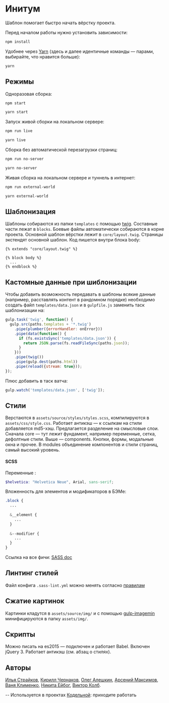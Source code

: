 # Инитум
Шаблон помогает быстро начать вёрстку проекта.

Перед началом работы нужно установить зависимости:
```bash
npm install
```

Удобнее через [Yarn](https://yarnpkg.com) (здесь и далее идентичные команды — парами, выбирайте, что нравится больше):
```bash
yarn
```

## Режимы
Одноразовая сборка:
```bash
npm start
```
```bash
yarn start
```

Запуск живой сборки на локальном сервере:
```bash
npm run live
```
```bash
yarn live
```

Сборка без автоматической перезагрузки страниц:
```bash
npm run no-server
```
```bash
yarn no-server
```

Живая сборка на локальном сервере и туннель в интернет:
```bash
npm run external-world
```
```bash
yarn external-world
```

## Шаблонизация
Шаблоны собираются из папки `templates` с помощью [twig](https://github.com/twigjs/twig.js/wiki). Составные части лежат в `blocks`. Боевые файлы автоматически собираются в корне проекта.
Основной шаблон вёрстки лежит в `core/layout.twig`. Страницы экстендят основной шаблон. Код пишется внутри блока body:
 ```twig
 {% extends "core/layout.twig" %}
 
 {% block body %}
   ...
 {% endblock %}
 ```

## Кастомные данные при шиблонизации
Чтобы добавить возможность передавать в шаблоны всякие данные (например, расставлять контент в рандомном порядке) необходимо создать файл `templates/data.json` и в `gulpfile.js` заменить таск шаблонизации на: 
```javascript
gulp.task('twig', function() {
  gulp.src(paths.templates + '*.twig')
    .pipe(plumber({errorHandler: onError}))
    .pipe(data(function() {
      if (fs.existsSync('templates/data.json')) {
        return JSON.parse(fs.readFileSync(paths.json));
      }
    }))
    .pipe(twig())
    .pipe(gulp.dest(paths.html))
    .pipe(reload({stream: true}));
});
```
Плюс добавить в таск ватча:
```javascript
gulp.watch('templates/data.json', ['twig']);
```

## Стили
Верстаются в `assets/source/styles/styles.scss`, компилируются в `assets/css/style.css`. Работает антикэш — к ссылкам на стили добавляется md5-хэш.
Предлагается разделение на смысловые слои. Сначала core — тут лежит фундамент, например переменные, сетка, дефолтные стили.
Выше — components. Кнопки, формы, модальные окна и прочее. В modules объединение компонентов и стили страниц, самый высокий уровень.

#### SCSS 
Переменные :
```scss
$helvetica: "Helvetica Neue", Arial, sans-serif;
```
Вложенность для элементов и модификаторов в БЭМе:
```scss
.block {
  ...
  
  &__element {
    ...
  }
  
  &--modifier {
    ...
  }
}
```
Ссылка на все фичи: [SASS doc](http://sass-lang.com/guide)

## Линтинг стилей
Файл конфига `.sass-lint.yml` можно менять согласно [правилам](https://github.com/sasstools/sass-lint/tree/develop/docs/rules)

## Сжатие картинок
Картинки кладутся в `assets/source/img/` и с помощью [gulp-imagemin](https://www.npmjs.com/package/gulp-imagemin) минифицируются в папку `assets/img/`.

## Скрипты
Можно писать на es2015 — подключен и работает Babel. Включен jQuery 3. Работает антикэш (см. абзац о стилях).

## Авторы
[Илья Страйков](https://github.com/straykov), [Кирилл Чернаков](https://github.com/Kiryous), [Олег Алешкин](https://github.com/AleshaOleg), [Арсений Максимов](https://github.com/notarseniy), [Ваня Клименко](https://github.com/vanya-klimenko), [Никита Ейбог](https://github.com/shrpne), [Виктор Колб](https://github.com/VictorKolb).

--
Используется в проектах [Кодельной](http://codecode.ru): приходите работать